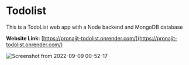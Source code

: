 # Todolist
This is a TodoList web app with a Node backend and MongoDB database

**Website Link:** [https://pronajit-todolist.onrender.com/](https://pronajit-todolist.onrender.com/)

![Screenshot from 2022-09-09 00-52-17](https://user-images.githubusercontent.com/90619240/189208877-73dc8786-47aa-40d3-91c9-4f6db6761e10.png)

